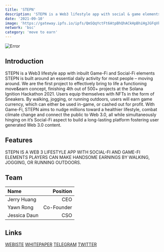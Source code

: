 ```yaml
---
title: 'STEPN'
description: 'STEPN is a Web3 lifestyle app with social & game elements.'
date: '2021-09-10'
image: 'https://gateway.ipfs.io/ipfs/QmSQqYctFt6AtpBhQhACkHpBhiHgJGFqVk8PsthuKGR5zv'
network: 'bsc'
category: 'move to earn'
---
```


![Error](https://gateway.ipfs.io/ipfs/QmWQYxeQcZ4hL3Qa7Uae4VSXqkgwnKar4RjPA1WzhbzMnn)

## Introduction
STEPN is a Web3 lifestyle app with inbuilt Game-Fi and Social-Fi elements STEPN is built around an essential daily activity for most people – moving around. We are the first project to effectively bring to life a functioning move&earn concept, finishing 4th out of 500+ projects at the Solana Ignition Hackathon 2021. Users equip themselves with NFTs in the form of Sneakers. By walking, jogging, or running outdoors, users will earn game currency, which can either be used in-game, or cashed out for profit. With Game-Fi, STEPN aims to nudge millions toward a healthier lifestyle, combat climate change and connect the public to Web 3.0, all while simultaneously hinging on it’s Social-Fi aspect to build a long-lasting platform fostering user generated Web 3.0 content.

## Features
STEPN IS A WEB 3 LIFESTYLE APP WITH SOCIAL-FI AND GAME-FI ELEMENTS PLAYERS CAN MAKE HANDSOME EARNINGS BY WALKING, JOGGING, OR RUNNING OUTDOORS.

## Team

| Name  |  Position |
|:---|---:|
| Jerry Huang | CEO |
|Yawn Rong| Co-Founder |
|Jessica Daun | CSO|


## Links

[WEBISTE](https://www.stepn.com/)
[WHITEPAPER](https://whitepaper.stepn.com/)
[TELEGRAM](https://t.me/STEPNofficial)
[TWITTER](https://twitter.com/STEPNofficial)